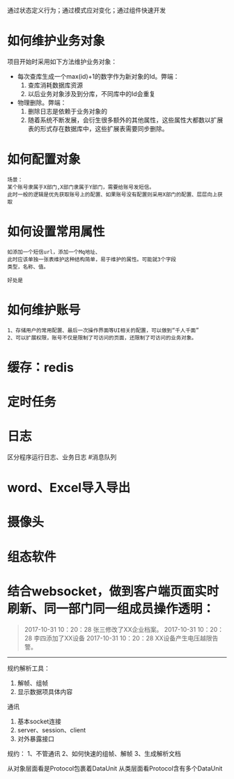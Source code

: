 通过状态定义行为；通过模式应对变化；通过组件快速开发

# 如何维护业务对象

项目开始时采用如下方法维护业务对象：
* 每次查库生成一个max(id)+1的数字作为新对象的Id。弊端：   
    1. 查库消耗数据库资源
    2. 以后业务对象涉及到分库，不同库中的Id会重复
* 物理删除。弊端： 
    1. 删除日志是依赖于业务对象的
    2. 随着系统不断发展，会衍生很多额外的其他属性，这些属性大都数以扩展表的形式存在数据库中，这些扩展表需要同步删除。

# 如何配置对象
    场景：
    某个账号隶属于X部门,X部门隶属于Y部门，需要给账号发短信。
    此时一般的逻辑是优先获取账号上的配置、如果账号没有配置则采用X部门的配置、层层向上获取

# 如何设置常用属性                                                                                                                                                    
    如添加一个短信url，添加一个Mq地址、
    此时应该单独一张表维护这种结构简单，易于维护的属性。可能就3个字段
    类型，名称、值。

    好处是


# 如何维护账号

    1、存储用户的常用配置、最后一次操作界面等UI相关的配置，可以做到“千人千面”
    2、可以扩展权限，账号不仅是限制了可访问的页面，还限制了可访问的业务对象。

# 缓存：redis
# 定时任务
# 日志

  区分程序运行日志、业务日志
#消息队列
# word、Excel导入导出

# 摄像头
# 组态软件
# 结合websocket，做到客户端页面实时刷新、同一部门同一组成员操作透明：
> 2017-10-31 10：20：28 张三修改了XX企业档案。
> 2017-10-31 10：20：28 李四添加了XX设备
> 2017-10-31 10：20：28 XX设备产生电压越限告警。



***
规约解析工具：
1. 解帧、组帧
2. 显示数据项具体内容

通讯
1. 基本socket连接
2. server、session、client
3. 对外暴露接口

规约：
1、不管通讯
2、如何快速的组帧、解帧
3、生成解析文档

从对象层面看是Protocol包裹着DataUnit
从类层面看Protocol含有多个DataUnit
